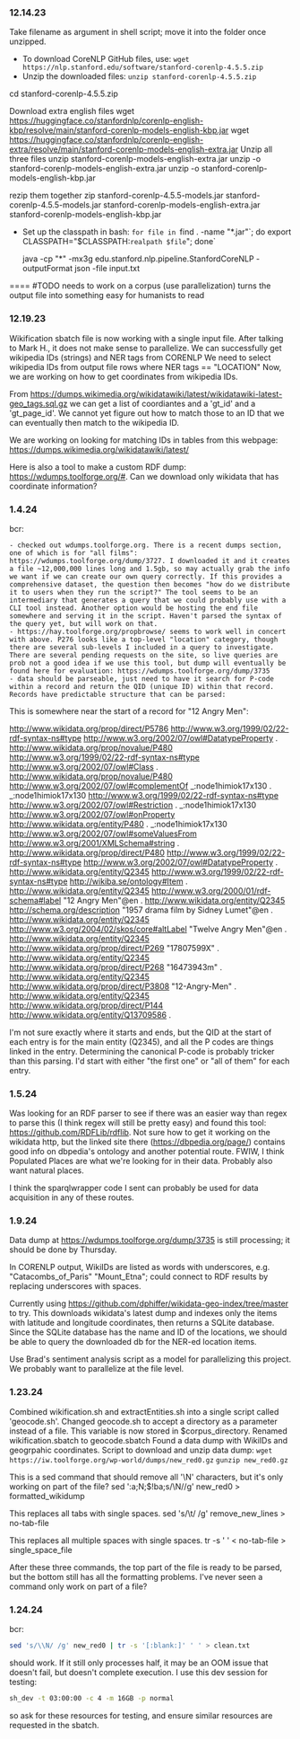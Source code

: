 ### 12.14.23 ###

Take filename as argument in shell script; move it into the folder once unzipped.

- To download CoreNLP GitHub files, use:
 `wget https://nlp.stanford.edu/software/stanford-corenlp-4.5.5.zip`
- Unzip the downloaded files:
 `unzip stanford-corenlp-4.5.5.zip`

cd stanford-corenlp-4.5.5.zip
 
Download extra english files
wget https://huggingface.co/stanfordnlp/corenlp-english-kbp/resolve/main/stanford-corenlp-models-english-kbp.jar
wget https://huggingface.co/stanfordnlp/corenlp-english-extra/resolve/main/stanford-corenlp-models-english-extra.jar
Unzip all three files
unzip stanford-corenlp-models-english-extra.jar
unzip -o stanford-corenlp-models-english-extra.jar
unzip -o stanford-corenlp-models-english-kbp.jar

rezip them together
zip stanford-corenlp-4.5.5-models.jar stanford-corenlp-4.5.5-models.jar stanford-corenlp-models-english-extra.jar stanford-corenlp-models-english-kbp.jar

- Set up the classpath in bash:
    `for file in `find . -name "*.jar"\`; do export
    CLASSPATH="$CLASSPATH:`realpath $file`"; done`


    java -cp "*" -mx3g edu.stanford.nlp.pipeline.StanfordCoreNLP -outputFormat json -file input.txt

====
#TODO 
needs to work on a corpus (use parallelization)
turns the output file into something easy for humanists to read

### 12.19.23 ###
Wikification sbatch file is now working with a single input file.
After talking to Mark H., it does not make sense to parallelize.
We can successfully get wikipedia IDs (strings) and NER tags from CORENLP
We need to select wikipedia IDs from output file rows where NER tags == "LOCATION"
Now, we are working on how to get coordinates from wikipedia IDs.

From <https://dumps.wikimedia.org/wikidatawiki/latest/wikidatawiki-latest-geo_tags.sql.gz> we can get a list of coordiantes and a 'gt_id' and a 'gt_page_id'. We cannot yet figure out how to match those to an ID that we can eventually then match to the wikipedia ID.

We are working on looking for matching IDs in tables from this webpage: https://dumps.wikimedia.org/wikidatawiki/latest/

Here is also a tool to make a custom RDF dump: https://wdumps.toolforge.org/#. Can we download only wikidata that has coordinate information?

### 1.4.24 ###
bcr: 

    - checked out wdumps.toolforge.org. There is a recent dumps section, one of which is for "all films": https://wdumps.toolforge.org/dump/3727. I downloaded it and it creates a file ~12,000,000 lines long and 1.5gb, so may actually grab the info we want if we can create our own query correctly. If this provides a comprehensive dataset, the question then becomes "how do we distribute it to users when they run the script?" The tool seems to be an intermediary that generates a query that we could probably use with a CLI tool instead. Another option would be hosting the end file somewhere and serving it in the script. Haven't parsed the syntax of the query yet, but will work on that.
    - https://hay.toolforge.org/propbrowse/ seems to work well in concert with above. P276 looks like a top-level "location" category, though there are several sub-levels I included in a query to investigate. There are several pending requests on the site, so live queries are prob not a good idea if we use this tool, but dump will eventually be found here for evaluation: https://wdumps.toolforge.org/dump/3735
    - data should be parseable, just need to have it search for P-code within a record and return the QID (unique ID) within that record. Records have predictable structure that can be parsed:

This is somewhere near the start of a record for "12 Angry Men":

<http://www.wikidata.org/prop/direct/P5786> <http://www.w3.org/1999/02/22-rdf-syntax-ns#type> <http://www.w3.org/2002/07/owl#DatatypeProperty> .
<http://www.wikidata.org/prop/novalue/P480> <http://www.w3.org/1999/02/22-rdf-syntax-ns#type> <http://www.w3.org/2002/07/owl#Class> .
<http://www.wikidata.org/prop/novalue/P480> <http://www.w3.org/2002/07/owl#complementOf> _:node1himiok17x130 .
_:node1himiok17x130 <http://www.w3.org/1999/02/22-rdf-syntax-ns#type> <http://www.w3.org/2002/07/owl#Restriction> .
_:node1himiok17x130 <http://www.w3.org/2002/07/owl#onProperty> <http://www.wikidata.org/entity/P480> .
_:node1himiok17x130 <http://www.w3.org/2002/07/owl#someValuesFrom> <http://www.w3.org/2001/XMLSchema#string> .
<http://www.wikidata.org/prop/direct/P480> <http://www.w3.org/1999/02/22-rdf-syntax-ns#type> <http://www.w3.org/2002/07/owl#DatatypeProperty> .
<http://www.wikidata.org/entity/Q2345> <http://www.w3.org/1999/02/22-rdf-syntax-ns#type> <http://wikiba.se/ontology#Item> .
<http://www.wikidata.org/entity/Q2345> <http://www.w3.org/2000/01/rdf-schema#label> "12 Angry Men"@en .
<http://www.wikidata.org/entity/Q2345> <http://schema.org/description> "1957 drama film by Sidney Lumet"@en .
<http://www.wikidata.org/entity/Q2345> <http://www.w3.org/2004/02/skos/core#altLabel> "Twelve Angry Men"@en .
<http://www.wikidata.org/entity/Q2345> <http://www.wikidata.org/prop/direct/P269> "17807599X" .
<http://www.wikidata.org/entity/Q2345> <http://www.wikidata.org/prop/direct/P268> "16473943m" .
<http://www.wikidata.org/entity/Q2345> <http://www.wikidata.org/prop/direct/P3808> "12-Angry-Men" .
<http://www.wikidata.org/entity/Q2345> <http://www.wikidata.org/prop/direct/P144> <http://www.wikidata.org/entity/Q13709586> .


I'm not sure exactly where it starts and ends, but the QID at the start of each entry is for the main entity (Q2345), and all the P codes are things linked in the entry. Determining the canonical P-code is probably tricker than this parsing. I'd start with either "the first one" or "all of them" for each entry.

### 1.5.24 ###

Was looking for an RDF parser to see if there was an easier way than regex to parse this (I think regex will still be pretty easy)
and found this tool: https://github.com/RDFLib/rdflib. Not sure how to get it working on the wikidata http, but the linked site there
(https://dbpedia.org/page/) contains good info on dbpedia's ontology and another potential route. FWIW, I think Populated Places
are what we're looking for in their data. Probably also want natural places.

I think the sparqlwrapper code I sent can probably be used for data acquisition in any of these routes.

### 1.9.24 ###
Data dump at https://wdumps.toolforge.org/dump/3735 is still processing; it should be done by Thursday.

In CORENLP output, WikiIDs are listed as words with underscores, e.g. "Catacombs_of_Paris" "Mount_Etna"; could connect to RDF results by replacing underscores with spaces.

Currently using https://github.com/dphiffer/wikidata-geo-index/tree/master to try. This downloads wikidata's latest dump and indexes only the items with latitude and longitude coordinates, then returns a SQLite database. Since the SQLite database has the name and ID of the locations, we should be able to query the downloaded db for the NER-ed location items. 

Use Brad's sentiment analysis script as a model for parallelizing this project. We probably want to parallelize at the file level.

### 1.23.24 ###
Combined wikification.sh and extractEntities.sh into a single script called 'geocode.sh'.
Changed geocode.sh to accept a directory as a parameter instead of a file. This variable is now stored in $corpus_directory.
Renamed wikification.sbatch to geocode.sbatch
Found a data dump with WikiIDs and geogrpahic coordinates.
Script to download and unzip data dump: 
`wget https://iw.toolforge.org/wp-world/dumps/new_red0.gz`
`gunzip new_red0.gz`

This is a sed command that should remove all '\N' characters, but it's only working on part of the file?
sed ':a;N;$!ba;s/\\N//g' new_red0 > formatted_wikidump

This replaces all tabs with single spaces.
sed 's/\t/ /g' remove_new_lines > no-tab-file

This replaces all multiple spaces with single spaces.
tr -s ' ' < no-tab-file > single_space_file

After these three commands, the top part of the file is ready to be parsed, but the bottom still has all the formatting problems. I've never seen a command only work on part of a file?

### 1.24.24 ###

bcr: 
```bash
sed 's/\\N/ /g' new_red0 | tr -s '[:blank:]' ' ' > clean.txt
```
 should work. If it still only processes half, it may be an OOM issue that doesn't fail, but doesn't complete execution.
I use this dev session for testing:
```bash
sh_dev -t 03:00:00 -c 4 -m 16GB -p normal
```
so ask for these resources for testing, and ensure similar resources are requested in the sbatch.

